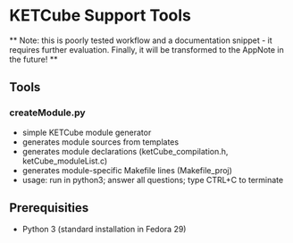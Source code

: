 # KETCube Support Tools

** Note: this is poorly tested workflow and a documentation snippet - it requires further evaluation. Finally, it will be transformed to the AppNote in the future! **

## Tools

### createModule.py 
  * simple KETCube module generator
  * generates module sources from templates
  * generates module declarations (ketCube_compilation.h, ketCube_moduleList.c)
  * generates module-specific Makefile lines (Makefile_proj)
  * usage: run in python3; answer all questions; type CTRL+C to terminate

## Prerequisities
  * Python 3 (standard installation in Fedora 29)
